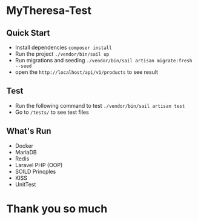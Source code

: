 # MyTheresa-Test

## Quick Start
- Install dependencies ``` composer install ```
- Run the project  ``` ./vendor/bin/sail up ```
- Run migrations and seeding ``` ./vendor/bin/sail artisan migrate:fresh --seed ```
- open the  ``` http://localhost/api/v1/products ``` to see result

## Test
- Run the following command to test ``` ./vendor/bin/sail artisan test ```
- Go to ``` /tests/ ``` to see test files

## What's Run
- Docker
- MariaDB
- Redis
- Laravel PHP (OOP)
- SOILD Princples
- KISS
- UnitTest

# Thank you so much